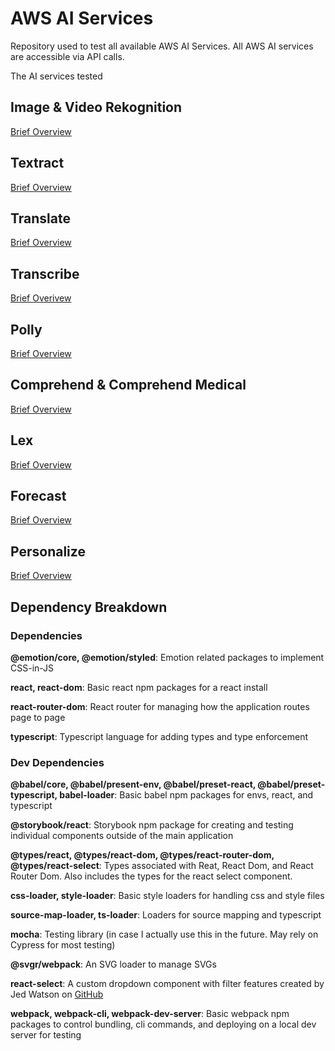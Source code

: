 # AWS AI Services

Repository used to test all available AWS AI Services.
All AWS AI services are accessible via API calls.

The AI services tested

## Image & Video Rekognition

[Brief Overview](https://aws.amazon.com/rekognition/)

## Textract

[Brief Overview](https://aws.amazon.com/textract/)

## Translate

[Brief Overview](https://aws.amazon.com/translate/)

## Transcribe

[Brief Overivew](https://aws.amazon.com/transcribe/)

## Polly

[Brief Overview](https://aws.amazon.com/polly/)

## Comprehend & Comprehend Medical

[Brief Overview](https://aws.amazon.com/comprehend/)

## Lex

[Brief Overview](https://aws.amazon.com/lex/)

## Forecast

[Brief Overview](https://aws.amazon.com/forecast/)

## Personalize

[Brief Overview](https://aws.amazon.com/personalize/)

## Dependency Breakdown

### Dependencies

**@emotion/core, @emotion/styled**: Emotion related packages to implement CSS-in-JS

**react, react-dom**: Basic react npm packages for a react install

**react-router-dom**: React router for managing how the application routes page to page

**typescript**: Typescript language for adding types and type enforcement

### Dev Dependencies

**@babel/core, @babel/present-env, @babel/preset-react, @babel/preset-typescript, babel-loader**: Basic babel npm packages for envs, react, and typescript

**@storybook/react**: Storybook npm package for creating and testing individual components outside of the main application

**@types/react, @types/react-dom, @types/react-router-dom, @types/react-select**: Types associated with Reat, React Dom, and React Router Dom. Also includes
the types for the react select component.

**css-loader, style-loader**: Basic style loaders for handling css and style files

**source-map-loader, ts-loader**: Loaders for source mapping and typescript

**mocha**: Testing library (in case I actually use this in the future. May rely on Cypress for most testing)

**@svgr/webpack**: An SVG loader to manage SVGs

**react-select**: A custom dropdown component with filter features created by Jed Watson on [GitHub](https://github.com/jedwatson/react-select)

**webpack, webpack-cli, webpack-dev-server**: Basic webpack npm packages to control bundling, cli commands, and deploying on a local dev server for testing
